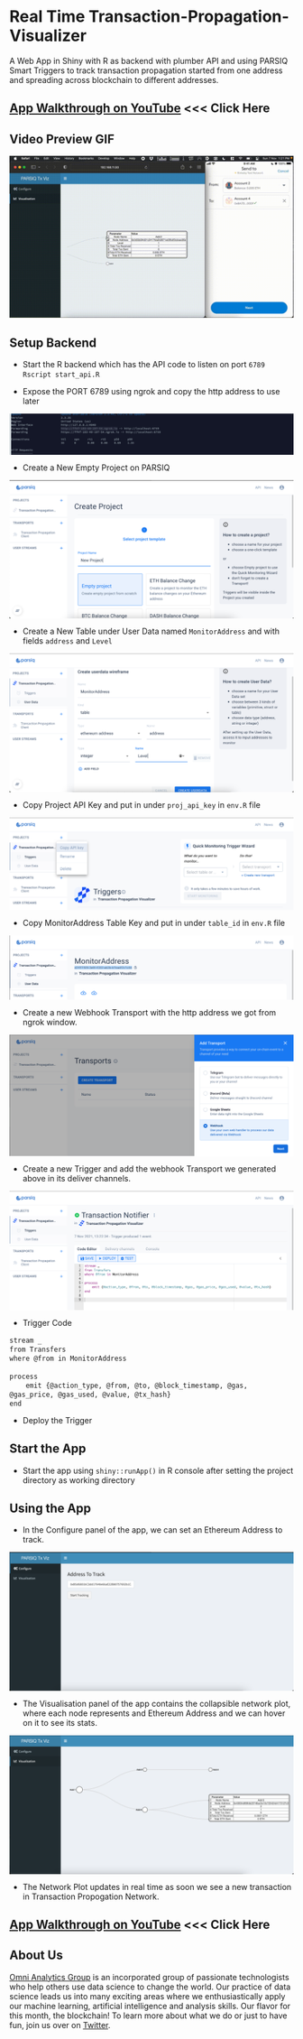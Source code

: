 # Real Time Transaction-Propagation-Visualizer
A Web App in Shiny with R as backend with plumber API and using PARSIQ Smart Triggers to track transaction propagation started from one address and spreading across blockchain to different addresses.

## [App Walkthrough on YouTube](https://www.youtube.com/watch?v=GpWZLMB2lvM) <<< Click Here

## Video Preview GIF
[![Alt text](images/Working_Gif.gif)](https://www.youtube.com/watch?v=GpWZLMB2lvM)

## Setup Backend
- Start the R backend which has the API code to listen on port `6789`
`Rscript start_api.R`

- Expose the PORT 6789 using ngrok and copy the http address to use later
<img src="images/Dem0.png"  align="center"/>

- Create a New Empty Project on PARSIQ
<img src="images/Dem1.png"  align="center"/>

- Create a New Table under User Data named `MonitorAddress` and with fields `address` and `Level`
<img src="images/Dem2.png"  align="center"/>

- Copy Project API Key and put in under `proj_api_key` in `env.R` file
<img src="images/Dem3.png"  align="center"/>

- Copy MonitorAddress Table Key and put in under `table_id` in `env.R` file
<img src="images/Dem4.png"  align="center"/>

- Create a new Webhook Transport with the http address we got from ngrok window.
<img src="images/Dem5.png"  align="center"/>

- Create a new Trigger and add the webhook Transport we generated above in its deliver channels.
<img src="images/Dem6.png"  align="center"/>

- Trigger Code

```
stream _
from Transfers
where @from in MonitorAddress

process
    emit {@action_type, @from, @to, @block_timestamp, @gas, @gas_price, @gas_used, @value, @tx_hash}
end
```

- Deploy the Trigger

## Start the App

- Start the app using `shiny::runApp()` in R console after setting the project directory as working directory

## Using the App

- In the Configure panel of the app, we can set an Ethereum Address to track.
<img src="images/Dem7.png"  align="center"/>

- The Visualisation panel of the app contains the collapsible network plot, where each node represents and Ethereum Address and we can hover on it to see its stats.
<img src="images/Dem8.png"  align="center"/>

- The Network Plot updates in real time as soon we see a new transaction in Transaction Propogation Network.

## [App Walkthrough on YouTube](https://www.youtube.com/watch?v=GpWZLMB2lvM) <<< Click Here

## About Us

[Omni Analytics Group](https://omnianalytics.io) is an incorporated group of passionate technologists who help others use data science to change the world. Our  practice of data science leads us into many exciting areas where we enthusiastically apply our machine learning, artificial intelligence and analysis skills. Our flavor for this month, the blockchain!  To learn more about what we do or just to have fun, join us over on [Twitter](https://twitter.com/OmniAnalytics).


